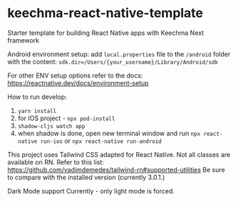 # keechma-react-native-template

Starter template for building React Native apps with Keechma Next framework

Android environment setup:
add `local.properties` file to the `/android` folder with the content:
`sdk.dir=/Users/{your_username}/Library/Android/sdk`

For other ENV setup options refer to the docs:
https://reactnative.dev/docs/environment-setup

How to run develop:

1. `yarn install`
2. for IOS project - `npx pod-install`
3. `shadow-cljs watch app`
4. when shadow is done, open new terminal window and run `npx react-native run-ios` or `npx react-native run-android`

This project uses Tailwind CSS adapted for React Native. Not all classes are available on RN.
Refer to this list: https://github.com/vadimdemedes/tailwind-rn#supported-utilities
Be sure to compare with the installed version (currently 3.0.1.)

Dark Mode support
Currently - only light mode is forced.
